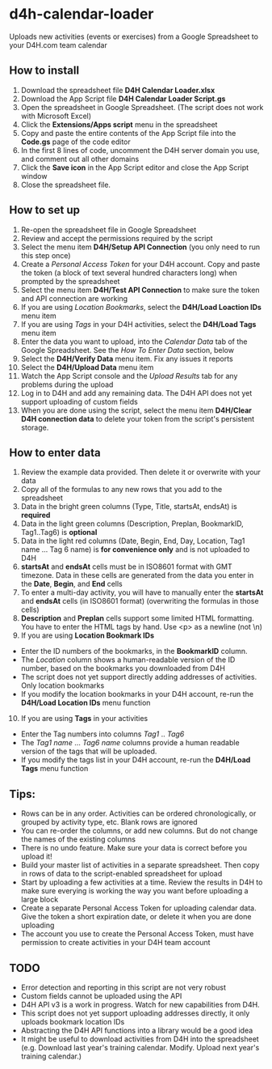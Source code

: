 # d4h-calendar-loader
Uploads new activities (events or exercises) from a Google Spreadsheet to your D4H.com team calendar

## How to install 
1. Download the spreadsheet file **D4H Calendar Loader.xlsx**
2. Download the App Script file **D4H Calendar Loader Script.gs**
3. Open the spreadsheet in Google Spreadsheet.  (The script does not work with Microsoft Excel)
4. Click the **Extensions/Apps script** menu in the spreadsheet
5. Copy and paste the entire contents of the App Script file into the **Code.gs** page of the code editor
6. In the first 8 lines of code, uncomment the D4H server domain you use, and comment out all other domains
7. Click the **Save icon** in the App Script editor and close the App Script window
8. Close the spreadsheet file.

## How to set up
1. Re-open the spreadsheet file in Google Spreadsheet
2. Review and accept the permissions required by the script
3. Select the menu item **D4H/Setup API Connection** (you only need to run this step once)
4. Create a _Personal Access Token_ for your D4H account.  Copy and paste the token (a block of text several hundred characters long) when prompted by the spreadsheet
5. Select the menu item **D4H/Test API Connection** to make sure the token and API connection are working
6. If you are using _Location Bookmarks_, select the **D4H/Load Loaction IDs** menu item
7. If you are using _Tags_ in your D4H activities, select the **D4H/Load Tags** menu item
8. Enter the data you want to upload, into the _Calendar Data_ tab of the Google Spreadsheet.  See the _How To Enter Data_ section, below
9. Select the **D4H/Verify Data** menu item.  Fix any issues it reports
10. Select the **D4H/Upload Data** menu item
11. Watch the App Script console and the _Upload Results_ tab for any problems during the upload
12. Log in to D4H and add any remaining data.  The D4H API does not yet support uploading of custom fields
13. When you are done using the script, select the menu item **D4H/Clear D4H connection data** to delete your token from the script's persistent storage.

## How to enter data
1. Review the example data provided.  Then delete it or overwrite with your data
2. Copy all of the formulas to any new rows that you add to the spreadsheet
3. Data in the bright green columns (Type, Title, startsAt, endsAt) is **required**
4. Data in the light green columns (Description, Preplan, BookmarkID, Tag1..Tag6) is **optional**
5. Data in the light red columns (Date, Begin, End, Day, Location, Tag1 name ... Tag 6 name) is **for convenience only** and is not uploaded to D4H
6. **startsAt** and **endsAt** cells must be in ISO8601 format with GMT timezone.  Data in these cells are generated from the data you enter in the **Date**, **Begin**, and **End** cells
7. To enter a multi-day activity, you will have to manually enter the **startsAt** and **endsAt** cells (in ISO8601 format) (overwriting the formulas in those cells)
8. **Description** and **Preplan** cells support some limited HTML formatting.  You have to enter the HTML tags by hand.  Use \<p> as a newline (not \n)
9. If you are using **Location Bookmark IDs**
  * Enter the ID numbers of the bookmarks, in the **BookmarkID** column.
  * The _Location_ column shows a human-readable version of the ID number, based on the bookmarks you downloaded from D4H
  * The script does not yet support directly adding addresses of activities.  Only location bookmarks
  * If you modify the location bookmarks in your D4H account, re-run the **D4H/Load Location IDs** menu function
10. If you are using **Tags** in your activities
  * Enter the Tag numbers into columns _Tag1_ .. _Tag6_
  * The _Tag1 name_ ... _Tag6 name_  columns provide a human readable version of the tags that will be uploaded.
  * If you modify the tags list in your D4H account, re-run the **D4H/Load Tags** menu function

## Tips:
* Rows can be in any order.  Activities can be ordered chronologically, or grouped by activity type, etc.  Blank rows are ignored
* You can re-order the columns, or add new columns.  But do not change the names of the existing columns
* There is no undo feature.  Make sure your data is correct before you upload it!
* Build your master list of activities in a separate spreadsheet.  Then copy in rows of data to the script-enabled spreadsheet for upload
* Start by uploading a few activities at a time.  Review the results in D4H to make sure everying is working the way you want before uploading a large block
* Create a separate Personal Access Token for uploading calendar data.  Give the token a short expiration date, or delete it when you are done uploading
* The account you use to create the Personal Access Token, must have permission to create activities in your D4H team account


## TODO
* Error detection and reporting in this script are not very robust
* Custom fields cannot be uploaded using the API
* D4H API v3 is a work in progress.  Watch for new capabilities from D4H.
* This script does not yet support uploading addresses directly, it only uploads bookmark location IDs
* Abstracting the D4H API functions into a library would be a good idea
* It might be useful to download activities from D4H into the spreadsheet (e.g. Download last year's training calendar.  Modify.  Upload next year's training calendar.)
